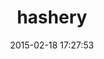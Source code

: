 ---
layout: post
title:  "hashery"
repo:   "rubyworks/hashery"
date:   2015-02-18 17:27:53
gemurl: http://rubyworks.github.com/hashery
---